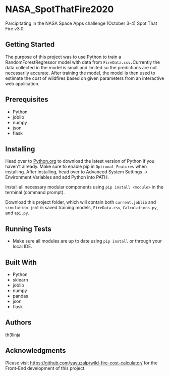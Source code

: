 # NASA_SpotThatFire2020
Parcipitating in the NASA Space Apps challenge (October 3-4) Spot That Fire v3.0.

## Getting Started
The purpose of this project was to use Python to train a RandomForestRegressor model with data from `FireData.csv.`Currently the data collected in the model is small and limited so the predictions are not necessarily accurate. After training the model, the model is then used to estimate the cost of wildfires based on given parameters from an interactive web application. 

## Prerequisites
  * Python
  * joblib
  * numpy
  * json
  * flask
  
## Installing
Head over to [Python.org](https://www.python.org/) to download the latest version of Python if you haven't already. Make sure to enable pip in  `Optional Features` when installing. After installing, head over to Advanced System Settings -> Environment Variables and add Python into PATH.

Install all necessary modular components using `pip install <module>` in the terminal (command prompt).

Download this project folder, which will contain both `current.joblib` and `simulation.joblib` saved training models, `FireData.csv`, `Calculations.py`, and `api.py`. 

## Running Tests
 * Make sure all modules are up to date using `pip install` or through your local IDE.

## Built With
  * Python
  * sklearn
  * joblib
  * numpy
  * pandas
  * json
  * flask
  
## Authors
th3linja

## Acknowledgments
Please visit https://github.com/yavuzalp/wild-fire-cost-calculator/ for the Front-End development of this project.
